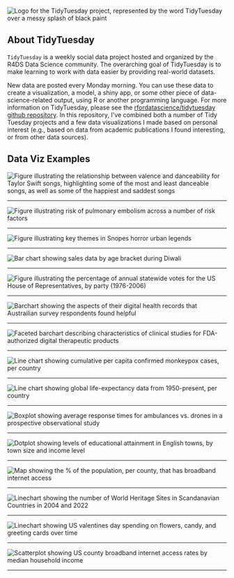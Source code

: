 ![Logo for the TidyTuesday project, represented by the word TidyTuesday over a messy splash of black paint](static/tt_logo.png)

## About TidyTuesday

`TidyTuesday` is a weekly social data project hosted and organized by the R4DS Data Science community. The overarching goal of TidyTuesday is to make learning to work with data easier by providing real-world datasets.

New data are posted every Monday morning. You can use these data to create a visualization, a model, a shiny app, or some other piece of data-science-related output, using R or another programming language. For more information on TidyTuesday, please see the [rfordatascience/tidytuesday github repository](https://github.com/rfordatascience/tidytuesday). In this repository, I've combined both a number of Tidy Tuesday projects and a few data visualizations I made based on personal interest (e.g., based on data from academic publications I found interesting, or from other data sources).


## Data Viz Examples

![Figure illustrating the relationship between valence and danceability for Taylor Swift songs, highlighting some of the most and least danceable songs, as well as some of the happiest and saddest songs](2023/week42_taylorswift/valence_vs_danceability.png)

---

![Figure illustrating risk of pulmonary embolism across a number of risk factors](2023/week43_risk/pe_risk.png)

---

![Figure illustrating key themes in Snopes horror urban legends](2023/week44_horror_legends/scary_snopes.png)

---


![Bar chart showing sales data by age bracket during Diwali](2023/week46_diwali/diwali_stacked_bar.png)

---

![Figure illustrating the percentage of annual statewide votes for the US House of Representatives, by party (1976-2006)](2023/week45_electionresults/pct_votes_by_state.png)

---

![Barchart showing the aspects of their digital health records that Austrailian survey respondents found helpful](2023/otherdata1_digitalhealthtrust/digital_health_interest_overall.png)

---

![Faceted barchart describing characteristics of clinical studies for FDA-authorized digital therapeutic products](2023/otherdata2_pdtauthorizations/RCT_stats.png)

---

![Line chart showing cumulative per capita confirmed monkeypox cases, per country](2023/otherdata3_monkeypox/cumulative_monkeypox.png)

---


![Line chart showing global life-expectancy data from 1950-present, per country](2023/week49_lifeexpectancy/le_line.png)

---

![Boxplot showing average response times for ambulances vs. drones in a prospective observational study](2023/otherdata4_droneaed/drone_box.png)

---

![Dotplot showing levels of educational attainment in English towns, by town size and income level](2024/week4_uk_education/edu_dot.png)

---

![Map showing the % of the population, per county, that has broadband internet access](2024/otherdata5_tidycensus/broadband.png)

---

![Linechart showing the number of World Heritage Sites in Scandanavian Countries in 2004 and 2022](2024/week6_heritage_sites/heritage_lines.png)

---
![Linechart showing US valentines day spending on flowers, candy, and greeting cards over time](2024/week7_valentines/valentines_day_spend.png)

---

![Scatterplot showing US county broadband internet access rates by median household income](2024/otherdata6_income_internet/rural_income_broadband.png)

---
